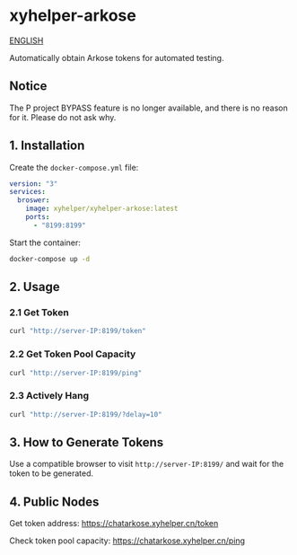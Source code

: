 # xyhelper-arkose

[ENGLISH](README_EN.md)

Automatically obtain Arkose tokens for automated testing.

## Notice

The P project BYPASS feature is no longer available, and there is no reason for it. Please do not ask why.

## 1. Installation

Create the `docker-compose.yml` file:

```yaml
version: "3"
services:
  broswer:
    image: xyhelper/xyhelper-arkose:latest
    ports:
      - "8199:8199"
```

Start the container:

```bash
docker-compose up -d
```

## 2. Usage

### 2.1 Get Token

```bash
curl "http://server-IP:8199/token"
```

### 2.2 Get Token Pool Capacity

```bash
curl "http://server-IP:8199/ping"
```

### 2.3 Actively Hang

```bash
curl "http://server-IP:8199/?delay=10"
```

## 3. How to Generate Tokens

Use a compatible browser to visit `http://server-IP:8199/` and wait for the token to be generated.

## 4. Public Nodes

Get token address: https://chatarkose.xyhelper.cn/token

Check token pool capacity: https://chatarkose.xyhelper.cn/ping